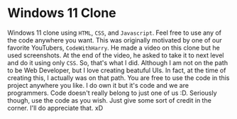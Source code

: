 # Windows 11 Clone
Windows 11 clone using `HTML`, `CSS`, and `Javascript`. Feel free to use any of the code anywhere you want.
This was originally motivated by one of our favorite YouTubers, `CodeWithHarry`. He made a video on this clone but he used screenshots. At the end of the video, he asked to take it to next level and do it using only `CSS`. So, that's what I did.
Although I am not on the path to be Web Developer, but I love creating beatuful UIs. In fact, at the time of creating this, I actually was on that path.
You are free to use the code in this project anywhere you like. I do own it but it's code and we are programmers. Code doesn't really belong to just one of us :D. Seriously though, use the code as you wish. Just give some sort of credit in the corner. I'll do appreciate that. xD
